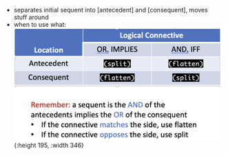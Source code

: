 - separates initial sequent into [antecedent] and [consequent], moves stuff around
- when to use what: ![image.png](../assets/image_1688746628132_0.png){:height 195, :width 346}
